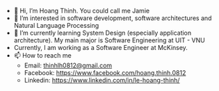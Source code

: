 - 👋 Hi, I’m Hoang Thinh. You could call me Jamie
- 👀 I’m interested in software development, software architectures and Natural Language Processing
- 🌱 I’m currently learning System Design (especially application architecture). My main major is Software Engineering at UIT - VNU
- Currently, I am working as a Software Engineer at McKinsey.
- 📫 How to reach me 
  - Email: thinhlh0812@gmail.com
  - Facebook: https://www.facebook.com/hoang.thinh.0812
  - Linkedin: https://www.linkedin.com/in/le-hoang-thinh/
<!---
thinhlh/thinhlh is a ✨ special ✨ repository because its `README.md` (this file) appears on your GitHub profile.
You can click the Preview link to take a look at your changes.
--->
